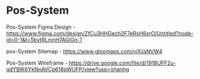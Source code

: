 # Pos-System

 Pos-System Figma Design - https://www.figma.com/design/ZfCu3HHGech2F7eRsH6xrO/Untitled?node-id=0-1&t=5bvtRLnjnH7AGiGn-1

 pos-System Sitemap - https://www.gloomaps.com/vjXiisNVW4

 Pos-System Wireframe - https://drive.google.com/file/d/1918UFF2u-qdYBIK6YkNnAVCp618pWUFP/view?usp=sharing
